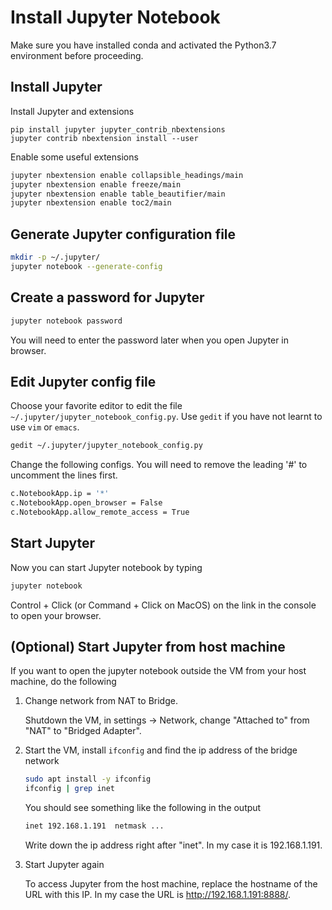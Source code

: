 # Install Jupyter Notebook
Make sure you have installed conda and activated the Python3.7 environment before proceeding.

## Install Jupyter
Install Jupyter and extensions
```
pip install jupyter jupyter_contrib_nbextensions
jupyter contrib nbextension install --user
```
Enable some useful extensions
```bash
jupyter nbextension enable collapsible_headings/main
jupyter nbextension enable freeze/main
jupyter nbextension enable table_beautifier/main
jupyter nbextension enable toc2/main
```

## Generate Jupyter configuration file
```bash
mkdir -p ~/.jupyter/
jupyter notebook --generate-config
```

## Create a password for Jupyter
```bash 
jupyter notebook password
```
You will need to enter the password later when you open Jupyter in browser.

## Edit Jupyter config file
Choose your favorite editor to edit the file `~/.jupyter/jupyter_notebook_config.py`.
Use `gedit` if you have not learnt to use `vim` or `emacs`. 
```bash
gedit ~/.jupyter/jupyter_notebook_config.py
```
Change the following configs. You will need to remove the leading '#' to uncomment the lines first.
```bash
c.NotebookApp.ip = '*'
c.NotebookApp.open_browser = False
c.NotebookApp.allow_remote_access = True
```

## Start Jupyter
Now you can start Jupyter notebook by typing
```bash
jupyter notebook
```
Control + Click (or Command + Click on MacOS) on the link in the console to open your browser.

## (Optional) Start Jupyter from host machine
If you want to open the jupyter notebook outside the VM from your host machine, do the following
1. Change network from NAT to Bridge. 

    Shutdown the VM, in settings -> Network, change "Attached to" from "NAT" to "Bridged Adapter". 
2. Start the VM, install `ifconfig` and find the ip address of the bridge network
    ```bash
    sudo apt install -y ifconfig
    ifconfig | grep inet
    ```
    You should see something like the following in the output
    ```bash
    inet 192.168.1.191  netmask ...
    ```
    Write down the ip address right after "inet". In my case it is 192.168.1.191. 
3. Start Jupyter again

    To access Jupyter from the host machine, replace the hostname of the URL with this IP. 
    In my case the URL is http://192.168.1.191:8888/.
